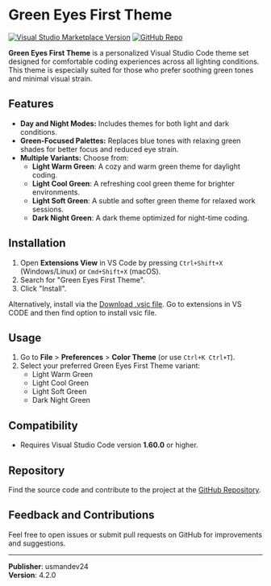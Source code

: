 # Green Eyes First Theme

[![Visual Studio Marketplace Version](https://img.shields.io/visual-studio-marketplace/v/usmandev24.green-eyes-first-theme)](https://marketplace.visualstudio.com/items?itemName=usmandev24.green-eyes-first-theme)
[![GitHub Repo](https://img.shields.io/badge/source-github-blue)](https://github.com/usmandev24/)

**Green Eyes First Theme** is a personalized Visual Studio Code theme set designed for comfortable coding experiences across all lighting conditions. This theme is especially suited for those who prefer soothing green tones and minimal visual strain.

## Features

- **Day and Night Modes:** Includes themes for both light and dark conditions.
- **Green-Focused Palettes:** Replaces blue tones with relaxing green shades for better focus and reduced eye strain.
- **Multiple Variants:** Choose from:
  - **Light Warm Green**: A cozy and warm green theme for daylight coding.
  - **Light Cool Green**: A refreshing cool green theme for brighter environments.
  - **Light Soft Green**: A subtle and softer green theme for relaxed work sessions.
  - **Dark Night Green**: A dark theme optimized for night-time coding.

## Installation

1. Open **Extensions View** in VS Code by pressing `Ctrl+Shift+X` (Windows/Linux) or `Cmd+Shift+X` (macOS).
2. Search for "Green Eyes First Theme".
3. Click "Install".

Alternatively, install via the [Download .vsic file](https://github.com/usmandev24/green_light_and_dark_vs_code_theme/releases/tag/4.1.0).
Go to extensions in VS CODE and then find option to install vsic file.

## Usage

1. Go to **File** > **Preferences** > **Color Theme** (or use `Ctrl+K Ctrl+T`).
2. Select your preferred Green Eyes First Theme variant:
   - Light Warm Green
   - Light Cool Green
   - Light Soft Green
   - Dark Night Green

## Compatibility

- Requires Visual Studio Code version **1.60.0** or higher.

## Repository

Find the source code and contribute to the project at the [GitHub Repository](https://github.com/usmandev24/green_light_and_dark_vs_code_theme).

## Feedback and Contributions

Feel free to open issues or submit pull requests on GitHub for improvements and suggestions.

---

**Publisher**: usmandev24  
**Version**: 4.2.0
